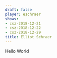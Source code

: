 ```yaml
---
draft: false
player: eschraer
shows:
- csz-2018-12-21
- csz-2018-12-22
- csz-2018-12-29
title: Elliot Schraer
---
```


Hello World
